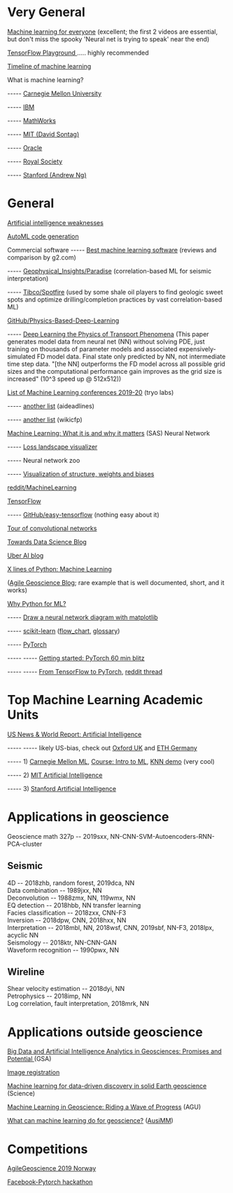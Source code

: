 # Very General
[Machine learning for everyone](https://vas3k.com/blog/machine_learning/) (excellent; the first 2 videos are essential, but don&#39;t miss the spooky &#39;Neural net is trying to speak&#39; near the end)

[TensorFlow Playground ](https://playground.tensorflow.org/#activation=tanh&amp;batchSize=10&amp;dataset=circle&amp;regDataset=reg-plane&amp;learningRate=0.03&amp;regularizationRate=0&amp;noise=0&amp;networkShape=4,2&amp;seed=0.58965&amp;showTestData=false&amp;discretize=false&amp;percTrainData=50&amp;x=true&amp;y=true&amp;xTimesY=false&amp;xSquared=false&amp;ySquared=false&amp;cosX=false&amp;sinX=false&amp;cosY=false&amp;sinY=false&amp;collectStats=false&amp;problem=classification&amp;initZero=false&amp;hideText=false)..... highly recommended

[Timeline of machine learning](https://en.m.wikipedia.org/wiki/Timeline_of_machine_learning)

What is machine learning?

----- [Carnegie Mellon University](https://www.ml.cmu.edu/machine-learning/what-is-machine-learning.html)

----- [IBM](https://www.ibm.com/analytics/machine-learning)

----- [MathWorks](https://www.mathworks.com/discovery/machine-learning.html)

----- [MIT (David Sontag)](https://people.csail.mit.edu/dsontag/courses/ml16/slides/lecture1.pdf)

----- [Oracle](https://www.oracle.com/artificial-intelligence/what-is-machine-learning.html)

----- [Royal Society](https://royalsociety.org/topics-policy/projects/machine-learning/videos-and-background-information/)

----- [Stanford (Andrew Ng)](http://mlclass.stanford.edu/)

# General
[Artificial intelligence weaknesses](https://cmns.umd.edu/news-events/features/4470)

[AutoML code generation](https://www.reddit.com/r/MachineLearning/comments/cpu5uc/research_what_is_the_state_of_automl_in_2019/)

Commercial software
----- [Best machine learning software](https://www.g2.com/categories/machine-learning) (reviews and comparison by g2.com)

----- [Geophysical\_Insights/Paradise](https://www.geoinsights.com/capabilities/) (correlation-based ML for seismic interpretation)

----- [Tibco/Spotfire](https://www.tibco.com/products/tibco-spotfire) (used by some shale oil players to find geologic sweet spots and optimize drilling/completion practices by vast correlation-based ML)

[GitHub/Physics-Based-Deep-Learning](https://github.com/thunil/Physics-Based-Deep-Learning)

----- [Deep Learning the Physics of Transport Phenomena](https://arxiv.org/pdf/1709.02432.pdf) (This paper generates model data from neural net (NN) without solving PDE, just training on thousands of parameter models and associated expensively-simulated FD model data. Final state only predicted by NN, not intermediate time step data. &quot;[the NN] outperforms the FD model across all possible grid sizes and the computational performance gain improves as the grid size is increased&quot; (10^3 speed up @ 512x512))

[List of Machine Learning conferences 2019-20](https://tryolabs.com/blog/machine-learning-deep-learning-conferences/) (tryo labs)

----- [another list](https://aideadlin.es/?sub=ML,CV,NLP,RO,SP,DM) (aideadlines)

----- [another list](http://www.wikicfp.com/cfp/call?conference=machine%20learning) (wikicfp)

[Machine Learning: What it is and why it matters](https://www.sas.com/en_us/insights/analytics/machine-learning.html) (SAS)
Neural Network

----- [Loss landscape visualizer](http://www.telesens.co/loss-landscape-viz/viewer.html)

----- Neural network zoo

----- [Visualization of structure, weights and biases](http://www.mghpcc.org/neural-networks-earthquakes/neuralnetworkforhelen/)

[reddit/MachineLearning](https://www.reddit.com/r/MachineLearning/)

[TensorFlow](https://www.tensorflow.org/)

----- [GitHub/easy-tensorflow](https://github.com/easy-tensorflow/easy-tensorflow) (nothing easy about it)

[Tour of convolutional networks](https://arxiv.org/abs/1908.05168)

[Towards Data Science Blog](https://towardsdatascience.com/)

[Uber AI blog](https://eng.uber.com/category/articles/ai/)

[X lines of Python: Machine Learning](https://agilescientific.com/blog/2017/1/4/x-lines-of-python-machine-learning?rq=machine%20learning) 

([Agile Geoscience Blog](https://agilescientific.com/blog); rare example that is well documented, short, and it works)

[Why Python for ML?](https://www.merixstudio.com/blog/why-python-so-popular-machine-learning/)

----- [Draw a neural network diagram with matplotlib](https://gist.github.com/craffel/2d727968c3aaebd10359)

----- [scikit-learn](https://scikit-learn.org/stable/) 
([flow\_chart](https://scikit-learn.org/stable/tutorial/machine_learning_map/index.html), 
[glossary](https://scikit-learn.org/stable/glossary.html))

----- [PyTorch](https://pytorch.org/)

----- ----- [Getting started: PyTorch 60 min blitz](https://pytorch.org/tutorials/beginner/deep_learning_60min_blitz.html)

----- ----- [From TensorFlow to PyTorch](https://medium.com/huggingface/from-tensorflow-to-pytorch-265f40ef2a28), [reddit thread](https://www.reddit.com/r/MachineLearning/comments/co5sua/d_how_to_convert_a_pretrained_tensorflow_model_to/)

# Top Machine Learning Academic Units

[US News &amp; World Report: Artificial Intelligence](https://www.usnews.com/best-graduate-schools/top-science-schools/artificial-intelligence-rankings)

----- ----- likely US-bias, check out [Oxford UK](https://www.cs.ox.ac.uk/research/ai_ml/) and [ETH Germany](https://ml.inf.ethz.ch/)

----- 1) [Carnegie Mellon ML](https://www.ml.cmu.edu/), [Course: Intro to ML](https://www.cs.cmu.edu/~lwehbe/10701_S19/), [KNN demo](http://vision.stanford.edu/teaching/cs231n-demos/knn/) (very cool)

----- 2)  [MIT Artificial Intelligence](https://www.csail.mit.edu/research)

----- 3) [Stanford Artificial Intelligence](http://ai.stanford.edu/)

# Applications in geoscience
Geoscience math 327p -- 2019sxx, NN-CNN-SVM-Autoencoders-RNN-PCA-cluster
## Seismic
4D -- 2018zhb, random forest, 2019dca, NN \
Data combination -- 1989jxx, NN  \
Deconvolution -- 1988zmx, NN, 119wmx, NN \
EQ detection -- 2018hbb, NN transfer learning \
Facies classification -- 2018zxx, CNN-F3 \
Inversion -- 2018dpw, CNN, 2018hxx, NN \
Interpretation -- 2018mbl, NN, 2018wsf, CNN, 2019sbf, NN-F3, 2018lpx, acyclic NN \
Seismology -- 2018ktr, NN-CNN-GAN \
Waveform recognition -- 1990pwx, NN 
## Wireline
Shear velocity estimation -- 2018dyi, NN\
Petrophysics -- 2018imp, NN\
Log correlation, fault interpretation, 2018mrk, NN

# Applications outside geoscience

[Big Data and Artificial Intelligence Analytics in Geosciences: Promises and Potential ](http://www.geosociety.org/gsatoday/groundwork/G372GW/article.htm)(GSA)

[Image registration](https://www.reddit.com/r/MachineLearning/comments/crh5om/d_why_have_we_not_seen_equivalent_success_in_deep/)

[Machine learning for data-driven discovery in solid Earth geoscience](https://science.sciencemag.org/content/363/6433/eaau0323) (Science)

[Machine Learning in Geoscience: Riding a Wave of Progress](https://eos.org/meeting-reports/machine-learning-in-geoscience-riding-a-wave-of-progress) (AGU)

[What can machine learning do for geoscience?](https://www.ausimmbulletin.com/feature/can-machine-learning-geoscience/) ([AusiMM](https://ausimm.com/))

# Competitions

[AgileGeoscience 2019 Norway](https://agilescientific.com/blog/2019/8/13/the-hack-returns-to-norway)

[Facebook-Pytorch hackathon](https://www.reddit.com/r/MachineLearning/comments/cot2xm/n_facebook_launches_online_global_pytorch/)
